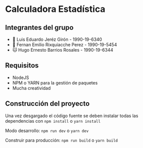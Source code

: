 # Calculadora Estadística

## Integrantes del grupo

- 🐍 Luis Eduardo Jeréz Girón - 1990-19-6340
- 🦢 Fernan Emilio Rixquiacche Perez - 1990-19-5454
- 🐱 Hugo Ernesto Barrios Rosales - 1990-19-6344

## Requisitos

- NodeJS
- NPM o YARN para la gestión de paquetes
- Mucha creatividad

## Construcción del proyecto

Una vez desgargado el código fuente se deben instalar todas las dependencias con `npm install` o `yarn install`

Modo desarrollo: `npm run dev` o `yarn dev`

Construir para producción: `npm run build` o `yarn build`
